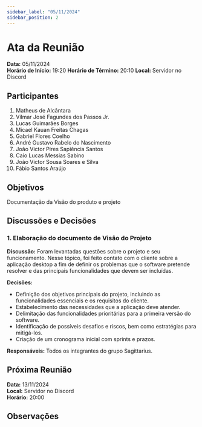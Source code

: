 ```yaml
---
sidebar_label: "05/11/2024"
sidebar_position: 2
---
```


# Ata da Reunião

**Data:** 05/11/2024  
**Horário de Início:** 19:20
**Horário de Término:** 20:10
**Local:** Servidor no Discord

## Participantes
1. Matheus de Alcântara
2. Vilmar José Fagundes dos Passos Jr.
3. Lucas Guimarães Borges
4. Micael Kauan Freitas Chagas
5. Gabriel Flores Coelho
6. André Gustavo Rabelo do Nascimento
7. João Victor Pires Sapiência Santos
8. Caio Lucas Messias Sabino
9. João Victor Sousa Soares e Silva
10. Fábio Santos Araújo


## Objetivos
Documentação da Visão do produto e projeto

## Discussões e Decisões

### 1. Elaboração do documento de Visão do Projeto
**Discussão:**
Foram levantadas questões sobre o projeto e seu funcionamento. Nesse tópico, foi feito contato com o cliente sobre a aplicação desktop a fim de definir os problemas que o software pretende resolver e das principais funcionalidades que devem ser incluídas.

**Decisões:**
- Definição dos objetivos principais do projeto, incluindo as funcionalidades essenciais e os requisitos do cliente.
- Estabelecimento das necessidades que a aplicação deve atender.
- Delimitação das funcionalidades prioritárias para a primeira versão do software.
- Identificação de possíveis desafios e riscos, bem como estratégias para mitigá-los.
- Criação de um cronograma inicial com sprints e prazos.

**Responsáveis:**
Todos os integrantes do grupo Sagittarius.

## Próxima Reunião
**Data:** 13/11/2024  
**Local:** Servidor no Discord  
**Horário:** 20:00  

## Observações

